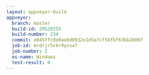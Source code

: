 ```yaml
---
layout: appveyor-build
appveyor:
  branch: master
  build-id: 29529255
  build-number: 234
  commit: e045ffc0e0aebd0932e1d5a7cf5bfbf63bb2606f
  job-id: mrdrjr5skr9ycua7
  job-number: 2
  os-name: Windows
  test-result: 0
---
```

